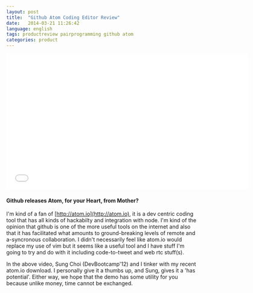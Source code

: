 ```yaml
---
layout: post
title:  "Github Atom Coding Editor Review"
date:   2014-03-21 11:26:42
language: english
tags: productreview pairprogramming github atom
categories: product
---
```


<iframe width="640" height="360" src="//www.youtube.com/embed/XHwicuL4K68?vq=hd1080" frameborder="0" allowfullscreen></iframe>

#### Github releases Atom, for your Heart, from Mother?

I'm kind of a fan of [http://atom.io](http://atom.io), it is a dev centric coding tool that has all kinds of hackabilty and integration with node.  I'm kind of the opinion that github is one of the more useful tools on the internet and also that it has facilitated what amounts to ground-breaking levels of remote and a-syncronous collaboration.  I didn't necessarily feel like atom.io would replace my use of vim but it seems like a useful tool and I have stuff I'm going to try and do with it including code-to-tweet and web rtc stuff(s).

In the above video, Sung Choi (DevBootcamp'12) and I tinker with my recent atom.io download.  I personally give it a thumbs up, and Sung, gives it a 'has potential'.  Either way, we hope that the demo has some utility for you because unlike money, time cannot be exchanged.


